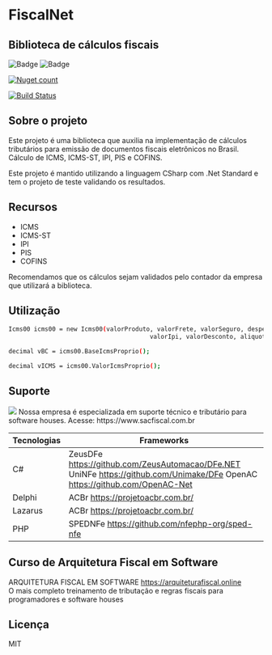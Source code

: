 # FiscalNet
## Biblioteca de cálculos fiscais

![Badge](https://img.shields.io/static/v1?label=csharp&message=language&color=blue&style=for-the-badge&logo=csharp)
![Badge](https://img.shields.io/static/v1?label=.net6&message=framework&color=blue&style=for-the-badge&logo=.net)

[![Nuget count](https://img.shields.io/nuget/v/FiscalNet)](https://www.nuget.org/packages/FiscalNet/2022.6.1)

[![Build Status](https://travis-ci.org/joemccann/dillinger.svg?branch=master)](https://travis-ci.org/joemccann/dillinger)

## Sobre o projeto 
  Este projeto é uma biblioteca que auxilia na implementação de cálculos tributários para emissão de documentos fiscais eletrônicos no Brasil. Cálculo de ICMS, ICMS-ST, IPI, PIS e COFINS.

Este projeto é mantido utilizando a linguagem CSharp com .Net Standard e tem o projeto de teste validando os resultados. 

## Recursos

- ICMS
- ICMS-ST
- IPI
- PIS
- COFINS

Recomendamos que os cálculos sejam validados pelo contador da empresa que utilizará a biblioteca.

## Utilização
```sh
Icms00 icms00 = new Icms00(valorProduto, valorFrete, valorSeguro, despesasAcessorias,
                                       valorIpi, valorDesconto, aliquotaIcmsProprio);

decimal vBC = icms00.BaseIcmsProprio();

decimal vICMS = icms00.ValorIcmsProprio();
```

## Suporte
<img src="https://www.sacfiscal.com.br/biosac64.png">
Nossa empresa é especializada em suporte técnico e tributário para software houses.
Acesse: https://www.sacfiscal.com.br

| Tecnologias | Frameworks |
| ------ | ------ |
| C# | ZeusDFe <https://github.com/ZeusAutomacao/DFe.NET> UniNFe <https://github.com/Unimake/DFe> OpenAC <https://github.com/OpenAC-Net> |
| Delphi | ACBr <https://projetoacbr.com.br/> |
| Lazarus | ACBr <https://projetoacbr.com.br/> |
| PHP | SPEDNFe <https://github.com/nfephp-org/sped-nfe> |


## Curso de Arquitetura Fiscal em Software
ARQUITETURA FISCAL EM SOFTWARE <https://arquiteturafiscal.online>
<br>O mais completo treinamento de tributação e regras fiscais para programadores e software houses

## Licença

MIT
